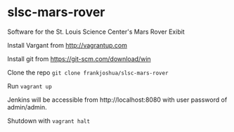 # slsc-mars-rover
Software for the St. Louis Science Center's Mars Rover Exibit

Install Vargant from http://vagrantup.com

Install git from https://git-scm.com/download/win

Clone the repo ```git clone frankjoshua/slsc-mars-rover```

Run ```vagrant up```

Jenkins will be accessible from http://localhost:8080 with user password of admin/admin.

Shutdown with ```vagrant halt```
